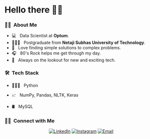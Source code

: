 <h1>Hello there 🙋‍♂️</h1>

<h3>👨‍💻 &nbsp;About Me </h3>

- 💻 &nbsp; Data Scientist at **Optum**.
- 👨🏻‍🎓 &nbsp; Postgraduate from **Netaji Subhas University of Technology**.
- 🔧 &nbsp; Love finding simple solutions to complex problems. 
- 🎧 &nbsp; 80's Rock helps me get through my day.
- 🔎 &nbsp; Always on the lookout for new and exciting tech.

<h3> 🛠 &nbsp;Tech Stack</h3>

- 👨🏻‍💻 &nbsp;
  Python

- 📈 &nbsp;
  NumPy, Pandas, NLTK, Keras
  
- 🛢 &nbsp;
  MySQL

<h3> 🤝🏻 &nbsp;Connect with Me </h3>

<p align="center">
<a href="https://www.linkedin.com/in/raj3717"><img alt="LinkedIn" src="https://img.shields.io/badge/LinkedIn-Raj%20Krishan-blue?style=flat-square&logo=linkedin"></a>
<a href="https://www.instagram.com/raj_taki"><img alt="Instagram" src="https://img.shields.io/badge/Instagram-raj_taki-blue?style=flat-square&logo=instagram"></a>
<a href="mailto:rajkrishan13@gmail.com"><img alt="Email" src="https://img.shields.io/badge/Email-rajkrishan13@gmail.com-blue?style=flat-square&logo=gmail"></a>
</p>
